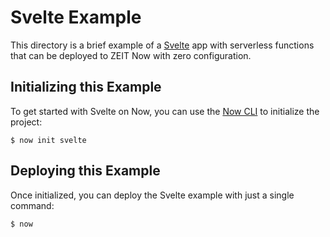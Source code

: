 # Svelte Example

This directory is a brief example of a [Svelte](https://svelte.dev/) app with serverless functions that can be deployed to ZEIT Now with zero configuration.

## Initializing this Example

To get started with Svelte on Now, you can use the [Now CLI](https://zeit.co/download) to initialize the project:

```shell
$ now init svelte
```

## Deploying this Example

Once initialized, you can deploy the Svelte example with just a single command:

```shell
$ now
```
